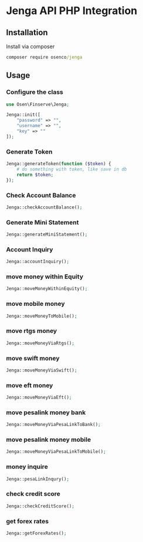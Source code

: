 # Jenga API PHP Integration

## Installation
Install via composer
```cmd
composer require osenco/jenga
```

## Usage
### Configure the class
```php
use Osen\Finserve\Jenga;

Jenga::init([
    "password" => "",
    "username" => "",
    "key" => ""
]);
```

### Generate Token
```php
Jenga::generateToken(function ($token) {
    # do something with token, like save in db
    return $token;
});
```

### Check Account Balance
```php
Jenga::checkAccountBalance();
```

### Generate Mini Statement
```php
Jenga::generateMiniStatement();
```

### Account Inquiry
```php
Jenga::accountInquiry();
```

### move money within Equity
```php
Jenga::moveMoneyWithinEquity();
```

### move mobile money
```php
Jenga::moveMoneyToMobile();
```

### move rtgs money
```php
Jenga::moveMoneyViaRtgs();
```

### move swift money
```php
Jenga::moveMoneyViaSwift();
```

### move eft money
```php
Jenga::moveMoneyViaEft();
```

### move pesalink money bank
```php
Jenga::moveMoneyViaPesaLinkToBank();
```

### move pesalink money mobile
```php
Jenga::moveMoneyViaPesaLinkToMobile();
```

### money inquire
```php
Jenga::pesaLinkInqury();
```

### check credit score
```php
Jenga::checkCreditScore();
```

### get forex rates
```php
Jenga::getForexRates();
```